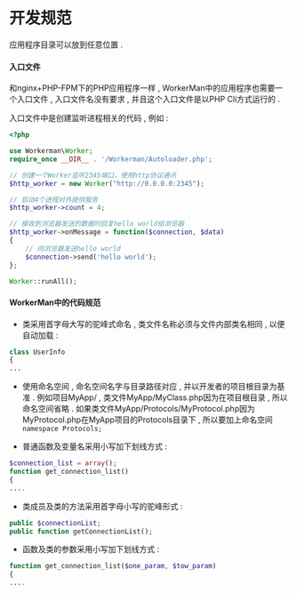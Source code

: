 # 开发规范

应用程序目录可以放到任意位置 .

#### 入口文件

和nginx+PHP-FPM下的PHP应用程序一样 , WorkerMan中的应用程序也需要一个入口文件 , 入口文件名没有要求 , 并且这个入口文件是以PHP Cli方式运行的 .

入口文件中是创建监听进程相关的代码 , 例如 :

```php
<?php

use Workerman\Worker;
require_once __DIR__ . '/Workerman/Autoloader.php';

// 创建一个Worker监听2345端口，使用http协议通讯
$http_worker = new Worker("http://0.0.0.0:2345");

// 启动4个进程对外提供服务
$http_worker->count = 4;

// 接收到浏览器发送的数据时回复hello world给浏览器
$http_worker->onMessage = function($connection, $data)
{
    // 向浏览器发送hello world
    $connection->send('hello world');
};

Worker::runAll();
```

#### WorkerMan中的代码规范

* 类采用首字母大写的驼峰式命名 , 类文件名称必须与文件内部类名相同 , 以便自动加载 :

```php
class UserInfo
{
...
```

* 使用命名空间 , 命名空间名字与目录路径对应 , 并以开发者的项目根目录为基准 . 例如项目MyApp/ , 类文件MyApp/MyClass.php因为在项目根目录 , 所以命名空间省略 . 如果类文件MyApp/Protocols/MyProtocol.php因为MyProtocol.php在MyApp项目的Protocols目录下 , 所以要加上命名空间`namespace Protocols;`

* 普通函数及变量名采用小写加下划线方式 :

```php
$connection_list = array();
function get_connection_list()
{
....
```

* 类成员及类的方法采用首字母小写的驼峰形式 :

```php
public $connectionList;
public function getConnectionList();
```

* 函数及类的参数采用小写加下划线方式 :

```php
function get_connection_list($one_param, $tow_param)
{
....
```



